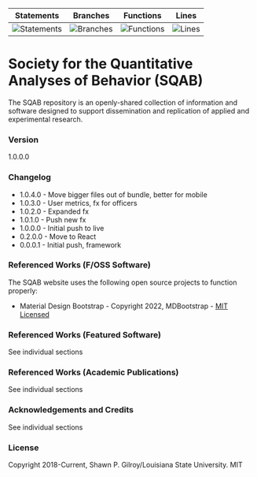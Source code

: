 | Statements                  | Branches                | Functions                 | Lines             |
| --------------------------- | ----------------------- | ------------------------- | ----------------- |
| ![Statements](https://img.shields.io/badge/statements-95.01%25-brightgreen.svg?style=flat) | ![Branches](https://img.shields.io/badge/branches-92.3%25-brightgreen.svg?style=flat) | ![Functions](https://img.shields.io/badge/functions-94.94%25-brightgreen.svg?style=flat) | ![Lines](https://img.shields.io/badge/lines-94.98%25-brightgreen.svg?style=flat) |

# Society for the Quantitative Analyses of Behavior (SQAB)

The SQAB repository is an openly-shared collection of information and software designed to support dissemination and replication of applied and experimental research.

### Version

1.0.0.0

### Changelog

- 1.0.4.0 - Move bigger files out of bundle, better for mobile
- 1.0.3.0 - User metrics, fx for officers
- 1.0.2.0 - Expanded fx
- 1.0.1.0 - Push new fx
- 1.0.0.0 - Initial push to live
- 0.2.0.0 - Move to React
- 0.0.0.1 - Initial push, framework

### Referenced Works (F/OSS Software)

The SQAB website uses the following open source projects to function properly:

- Material Design Bootstrap - Copyright 2022, MDBootstrap - [MIT Licensed](https://mdbootstrap.com/general/license/#license-free)

### Referenced Works (Featured Software)

See individual sections

### Referenced Works (Academic Publications)

See individual sections

### Acknowledgements and Credits

See individual sections

### License

Copyright 2018-Current, Shawn P. Gilroy/Louisiana State University. MIT
